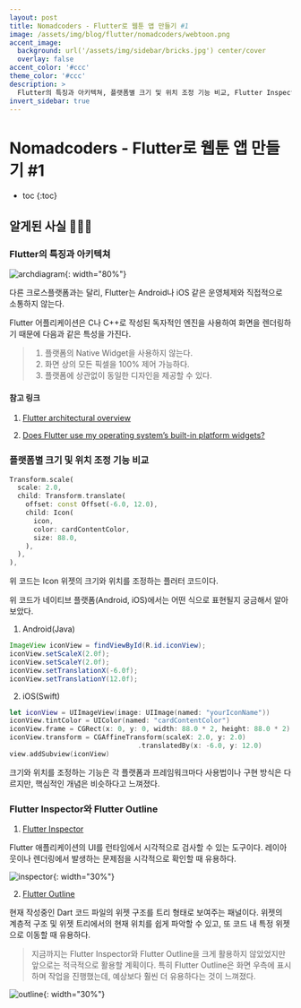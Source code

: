 ```yaml
---
layout: post
title: Nomadcoders - Flutter로 웹툰 앱 만들기 #1
image: /assets/img/blog/flutter/nomadcoders/webtoon.png
accent_image: 
  background: url('/assets/img/sidebar/bricks.jpg') center/cover
  overlay: false
accent_color: '#ccc'
theme_color: '#ccc'
description: >
  Flutter의 특징과 아키텍쳐, 플랫폼별 크기 및 위치 조정 기능 비교, Flutter Inspector, Flutter Outline에 대해 정리했습니다.
invert_sidebar: true
---
```


# Nomadcoders - Flutter로 웹툰 앱 만들기 #1

* toc
{:toc}


## 알게된 사실 👨🏻‍💻

### Flutter의 특징과 아키텍쳐

![archdiagram](/assets/img/blog/flutter/nomadcoders/archdiagram.png){: width="80%"}

다른 크로스플랫폼과는 달리, Flutter는 Android나 iOS 같은 운영체제와 직접적으로 소통하지 않는다.

Flutter 어플리케이션은 C나 C++로 작성된 독자적인 엔진을 사용하여 화면을 렌더링하기 때문에 다음과 같은 특성을 가진다.

> 1. 플랫폼의 Native Widget을 사용하지 않는다.
> 2. 화면 상의 모든 픽셀을 100% 제어 가능하다.
> 3. 플랫폼에 상관없이 동일한 디자인을 제공할 수 있다.

#### 참고 링크

1. [Flutter architectural overview](https://docs.flutter.dev/resources/architectural-overview)

2. [Does Flutter use my operating system’s built-in platform widgets?](https://docs.flutter.dev/resources/faq#does-flutter-use-my-operating-systems-built-in-platform-widgets)

### 플랫폼별 크기 및 위치 조정 기능 비교

```dart
Transform.scale(
  scale: 2.0,
  child: Transform.translate(
    offset: const Offset(-6.0, 12.0),
    child: Icon(
      icon,
      color: cardContentColor,
      size: 88.0,
    ),
  ),
),
```

위 코드는 Icon 위젯의 크기와 위치를 조정하는 플러터 코드이다.

위 코드가 네이티브 플랫폼(Android, iOS)에서는 어떤 식으로 표현될지 궁금해서 알아보았다.

1. Android(Java)

```java
ImageView iconView = findViewById(R.id.iconView);
iconView.setScaleX(2.0f);
iconView.setScaleY(2.0f);
iconView.setTranslationX(-6.0f);
iconView.setTranslationY(12.0f);
```

2. iOS(Swift)

```swift
let iconView = UIImageView(image: UIImage(named: "yourIconName"))
iconView.tintColor = UIColor(named: "cardContentColor")
iconView.frame = CGRect(x: 0, y: 0, width: 88.0 * 2, height: 88.0 * 2)
iconView.transform = CGAffineTransform(scaleX: 2.0, y: 2.0)
                                .translatedBy(x: -6.0, y: 12.0)
view.addSubview(iconView)
```

크기와 위치를 조정하는 기능은 각 플랫폼과 프레임워크마다 사용법이나 구현 방식은 다르지만, 핵심적인 개념은 비슷하다고 느껴졌다.

### Flutter Inspector와 Flutter Outline

1. [Flutter Inspector](https://docs.flutter.dev/tools/devtools/inspector)

Flutter 애플리케이션의 UI를 런타임에서 시각적으로 검사할 수 있는 도구이다. 레이아웃이나 렌더링에서 발생하는 문제점을 시각적으로 확인할 때 유용하다.

![inspector](/assets/img/blog/flutter/nomadcoders/inspector.png){: width="30%"}

2. [Flutter Outline](https://twitter.com/FlutterDev/status/1147173319956934656)

현재 작성중인 Dart 코드 파일의 위젯 구조를 트리 형태로 보여주는 패널이다. 위젯의 계층적 구조 및 위젯 트리에서의 현재 위치를 쉽게 파악할 수 있고, 또 코드 내 특정 위젯으로 이동할 때 유용하다.

> 지금까지는 Flutter Inspector와 Flutter Outline을 크게 활용하지 않았었지만 앞으로는 적극적으로 활용할 계획이다. 특히 Flutter Outline은 화면 우측에 표시하며 작업을 진행했는데, 예상보다 훨씬 더 유용하다는 것이 느껴졌다.

![outline](/assets/img/blog/flutter/nomadcoders/outline.png){: width="30%"}
